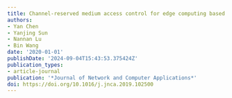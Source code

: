 ```yaml
---
title: Channel-reserved medium access control for edge computing based IoT
authors:
- Yan Chen
- Yanjing Sun
- Nannan Lu
- Bin Wang
date: '2020-01-01'
publishDate: '2024-09-04T15:43:53.375424Z'
publication_types:
- article-journal
publication: '*Journal of Network and Computer Applications*'
doi: https://doi.org/10.1016/j.jnca.2019.102500
---
```

